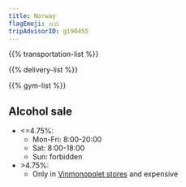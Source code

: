 ```yaml
---
title: Norway
flagEmoji: 🇳🇴
tripAdvisorID: g190455
---
```


{{% transportation-list %}}

{{% delivery-list %}}

{{% gym-list %}}

## Alcohol sale
- <=4.75%:
    - Mon-Fri: 8:00-20:00 
    - Sat: 8:00-18:00 
    - Sun: forbidden
- \>4.75%: 
    - Only in [Vinmonopolet stores](https://en.m.wikipedia.org/wiki/Vinmonopolet) and expensive

